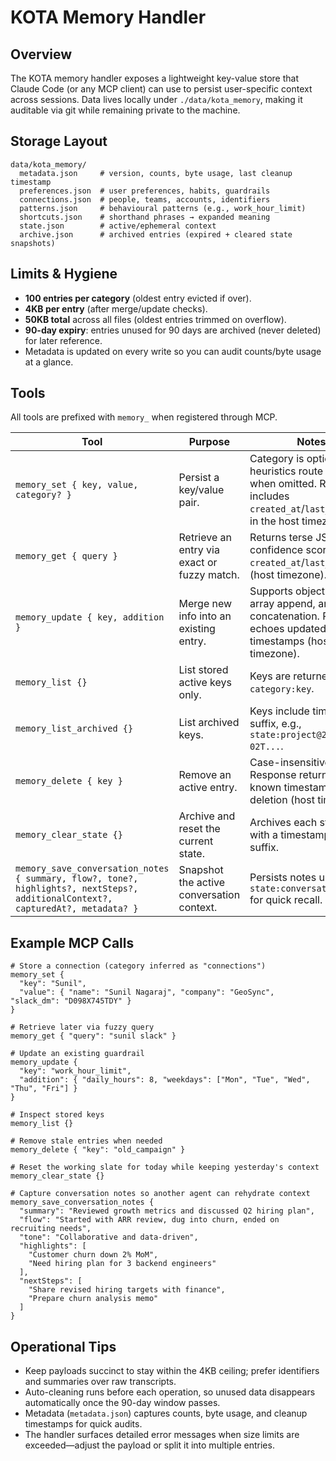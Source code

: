 KOTA Memory Handler
===================

Overview
--------
The KOTA memory handler exposes a lightweight key-value store that Claude Code (or any MCP client) can use to persist user-specific context across sessions. Data lives locally under `./data/kota_memory`, making it auditable via git while remaining private to the machine.

Storage Layout
--------------
```
data/kota_memory/
  metadata.json     # version, counts, byte usage, last cleanup timestamp
  preferences.json  # user preferences, habits, guardrails
  connections.json  # people, teams, accounts, identifiers
  patterns.json     # behavioural patterns (e.g., work_hour_limit)
  shortcuts.json    # shorthand phrases → expanded meaning
  state.json        # active/ephemeral context
  archive.json      # archived entries (expired + cleared state snapshots)
```

Limits & Hygiene
----------------
- **100 entries per category** (oldest entry evicted if over).
- **4KB per entry** (after merge/update checks).
- **50KB total** across all files (oldest entries trimmed on overflow).
- **90-day expiry**: entries unused for 90 days are archived (never deleted) for later reference.
- Metadata is updated on every write so you can audit counts/byte usage at a glance.

Tools
-----
All tools are prefixed with `memory_` when registered through MCP.

| Tool | Purpose | Notes |
|------|---------|-------|
| `memory_set { key, value, category? }` | Persist a key/value pair. | Category is optional; heuristics route keys when omitted. Response includes `created_at`/`last_updated` in the host timezone. |
| `memory_get { query }` | Retrieve an entry via exact or fuzzy match. | Returns terse JSON with confidence score plus `created_at`/`last_updated` (host timezone). |
| `memory_update { key, addition }` | Merge new info into an existing entry. | Supports object merge, array append, and string concatenation. Response echoes updated timestamps (host timezone). |
| `memory_list {}` | List stored active keys only. | Keys are returned as `category:key`. |
| `memory_list_archived {}` | List archived keys. | Keys include timestamp suffix, e.g., `state:project@2025-01-02T...`. |
| `memory_delete { key }` | Remove an active entry. | Case-insensitive match. Response returns last-known timestamps before deletion (host timezone). |
| `memory_clear_state {}` | Archive and reset the current state. | Archives each state entry with a timestamped suffix. |
| `memory_save_conversation_notes { summary, flow?, tone?, highlights?, nextSteps?, additionalContext?, capturedAt?, metadata? }` | Snapshot the active conversation context. | Persists notes under `state:conversation_notes` for quick recall. |

Example MCP Calls
-----------------
```
# Store a connection (category inferred as "connections")
memory_set {
  "key": "Sunil",
  "value": { "name": "Sunil Nagaraj", "company": "GeoSync", "slack_dm": "D098X745TDY" }
}

# Retrieve later via fuzzy query
memory_get { "query": "sunil slack" }

# Update an existing guardrail
memory_update {
  "key": "work_hour_limit",
  "addition": { "daily_hours": 8, "weekdays": ["Mon", "Tue", "Wed", "Thu", "Fri"] }
}

# Inspect stored keys
memory_list {}

# Remove stale entries when needed
memory_delete { "key": "old_campaign" }

# Reset the working slate for today while keeping yesterday's context
memory_clear_state {}

# Capture conversation notes so another agent can rehydrate context
memory_save_conversation_notes {
  "summary": "Reviewed growth metrics and discussed Q2 hiring plan",
  "flow": "Started with ARR review, dug into churn, ended on recruiting needs",
  "tone": "Collaborative and data-driven",
  "highlights": [
    "Customer churn down 2% MoM",
    "Need hiring plan for 3 backend engineers"
  ],
  "nextSteps": [
    "Share revised hiring targets with finance",
    "Prepare churn analysis memo"
  ]
}
```

Operational Tips
----------------
- Keep payloads succinct to stay within the 4KB ceiling; prefer identifiers and summaries over raw transcripts.
- Auto-cleaning runs before each operation, so unused data disappears automatically once the 90-day window passes.
- Metadata (`metadata.json`) captures counts, byte usage, and cleanup timestamps for quick audits.
- The handler surfaces detailed error messages when size limits are exceeded—adjust the payload or split it into multiple entries.

